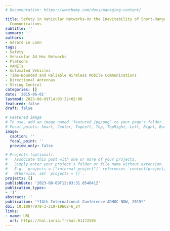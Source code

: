 ```yaml
---
# Documentation: https://wowchemy.com/docs/managing-content/

title: Safety in Vehicular Networks-On the Inevitability of Short-Range Directional
  Communications
subtitle: ''
summary: ''
authors:
- Gérard Le Lann
tags:
- Safety
- Vehicular Ad Hoc Networks
- Platoons
- VANETs
- Automated Vehicles
- Time-Bounded and Reliable Wireless Mobile Communications
- Directional Antennas
- String Control
categories: []
date: '2015-06-01'
lastmod: 2023-08-09T14:03:32+02:00
featured: false
draft: false

# Featured image
# To use, add an image named `featured.jpg/png` to your page's folder.
# Focal points: Smart, Center, TopLeft, Top, TopRight, Left, Right, BottomLeft, Bottom, BottomRight.
image:
  caption: ''
  focal_point: ''
  preview_only: false

# Projects (optional).
#   Associate this post with one or more of your projects.
#   Simply enter your project's folder or file name without extension.
#   E.g. `projects = ["internal-project"]` references `content/project/deep-learning/index.md`.
#   Otherwise, set `projects = []`.
projects: []
publishDate: '2023-08-09T12:03:31.854041Z'
publication_types:
- '1'
abstract: ''
publication: '*14th International Conference ADHOC-NOW, 2015*'
doi: 10.1007/978-3-319-19662-6_24
links:
- name: URL
  url: https://hal.inria.fr/hal-01172595
---
```

